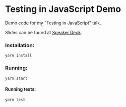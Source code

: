 # Testing in JavaScript Demo

Demo code for my "Testing in JavaScript" talk.

Slides can be found at [Speaker Deck](https://speakerdeck.com/rstankov/testing-in-javascript).

### Installation:

```
yarn install
```

### Running:


```
yarn start
```

#### Running tests:

```
yarn test
```
